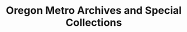 ---
layout: repo
title: "Oregon Metro Archives and Special Collections"
id: 25314
permalink: repos/25314/
---